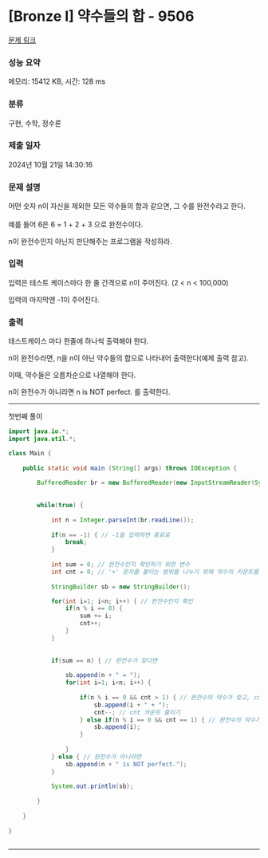 # [Bronze I] 약수들의 합 - 9506 

[문제 링크](https://www.acmicpc.net/problem/9506) 

### 성능 요약

메모리: 15412 KB, 시간: 128 ms

### 분류

구현, 수학, 정수론

### 제출 일자

2024년 10월 21일 14:30:16

### 문제 설명

<p>어떤 숫자 n이 자신을 제외한 모든 약수들의 합과 같으면, <span style="line-height:1.6em">그 수를 완전수라고 한다. </span></p>

<p>예를 들어 6은 6 = 1 + 2 + 3 으로 완전수이다.</p>

<p>n이 완전수인지 아닌지 판단해주는 프로그램을 작성하라.</p>

### 입력 

 <p>입력은 테스트 케이스마다 한 줄 간격으로 n이 주어진다. (2 < n < 100,000)</p>

<p>입력의 마지막엔 -1이 주어진다.</p>

### 출력 

 <p>테스트케이스 마다 한줄에 하나씩 출력해야 한다.</p>

<p>n이 완전수라면, n을 n이 아닌 약수들의 합으로 나타내어 출력한다(예제 출력 참고).</p>

<p>이때, 약수들은 오름차순으로 나열해야 한다.</p>

<p>n이 완전수가 아니라면 n is NOT perfect. 를 출력한다.</p>

---

첫번째 풀이

```java
import java.io.*;
import java.util.*;

class Main {
    
	public static void main (String[] args) throws IOException {
	 
	    BufferedReader br = new BufferedReader(new InputStreamReader(System.in));
	    
	    
	    while(true) {
	        
	        int n = Integer.parseInt(br.readLine());
	        
	        if(n == -1) { // -1을 입력하면 종료료
	            break;
	        }
	        
	        int sum = 0; // 완전수인지 확인하기 위한 변수
	        int cnt = 0; // '+' 문자를 붙이는 범위를 나누기 위해 약수의 카운트를 세는 변수
	        
	        StringBuilder sb = new StringBuilder();

	        for(int i=1; i<n; i++) { // 완전수인지 확인
	            if(n % i == 0) {
	                sum += i;    
	                cnt++;
	            }
	        }
	        
	        
	        if(sum == n) { // 완전수가 맞다면
	            
	            sb.append(n + " = ");
	            for(int i=1; i<n; i++) {
	                
	                if(n % i == 0 && cnt > 1) { // 완전수의 약수가 맞고, cnt > 1일때 약수와 '+' 문자를 추가함.
	                    sb.append(i + " + ");
	                    cnt--; // cnt 카운트 줄이기
	                } else if(n % i == 0 && cnt == 1) { // 완전수의 약수가 맞고, cnt == 1일때(마지막 약수는 '+'을 더하면 안 됨) 약수만 추가함함
	                    sb.append(i);
	                }
	                
	            }
	        } else { // 완전수가 아니라면 
	            sb.append(n + " is NOT perfect.");
	        }
            
            System.out.println(sb);
	        
	    }
 	    
	}
	    
}
	

```

---
